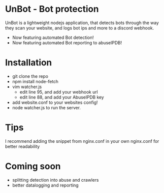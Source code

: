 # UnBot - Bot protection
UnBot is a lightweight nodejs application, that detects bots through the way they scan your website, and logs bot ips and more to a discord webhook.
- Now featuring automated Bot detection!
- Now featuring automated Bot reporting to abuseIPDB!
# Installation
- git clone the repo
- npm install node-fetch
- vim watcher.js
  - edit line 95, and add your webhook url
  - edit line 88, and add your AbuseIPDB key
- add website.conf to your websites config!
- node watcher.js to run the server.
# Tips
I recommend adding the snippet from nginx.conf in your own nginx.conf for better readability
# Coming soon
- splitting detection into abuse and crawlers
- better datalogging and reporting
